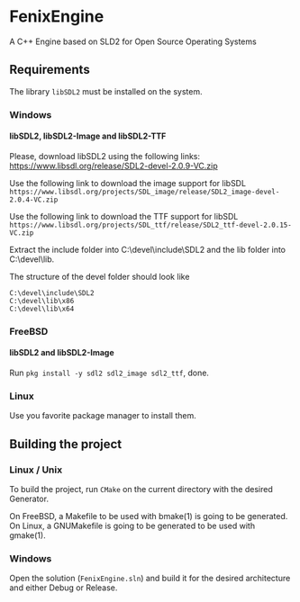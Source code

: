 # FenixEngine
A C++ Engine based on SLD2 for Open Source Operating Systems

## Requirements
The library `libSDL2` must be installed on the system.

### Windows

#### libSDL2, libSDL2-Image and libSDL2-TTF
Please, download libSDL2 using the following links:
https://www.libsdl.org/release/SDL2-devel-2.0.9-VC.zip

Use the following link to download the image support for libSDL
`https://www.libsdl.org/projects/SDL_image/release/SDL2_image-devel-2.0.4-VC.zip`

Use the following link to download the TTF support for libSDL
`https://www.libsdl.org/projects/SDL_ttf/release/SDL2_ttf-devel-2.0.15-VC.zip`

Extract the include folder into C:\devel\include\SDL2 and the
lib folder into C:\devel\lib.

The structure of the devel folder should look like
```
C:\devel\include\SDL2
C:\devel\lib\x86
C:\devel\lib\x64
```

### FreeBSD
#### libSDL2 and libSDL2-Image

Run `pkg install -y sdl2 sdl2_image sdl2_ttf`, done.

### Linux
Use you favorite package manager to install them.


## Building the project
### Linux / Unix
To build the project, run `CMake` on the current directory with the desired
Generator.

On FreeBSD, a Makefile to be used with bmake(1) is going to be generated.
On Linux, a GNUMakefile is going to be generated to be used with gmake(1).

### Windows
Open the solution (`FenixEngine.sln`) and build it for the desired architecture
and either Debug or Release.


